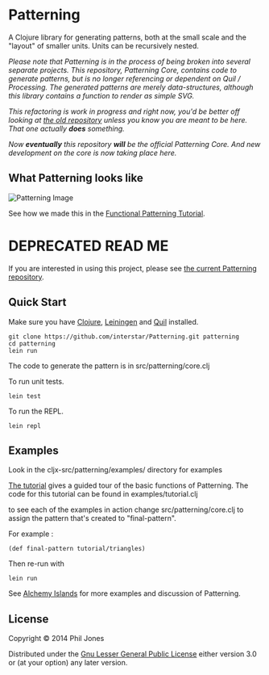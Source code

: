 # Patterning

A Clojure library for generating patterns, both at the small scale and the "layout" of smaller units. Units can be recursively nested.

*Please note that Patterning is in the process of being broken into several separate projects. This repository, Patterning Core, contains code to generate patterns, but is no longer referencing or dependent on Quil / Processing. The generated patterns are merely data-structures, although this library contains a function to render as simple SVG.*

*This refactoring is work in progress and right now, you'd be better off looking at [the old repository](https://github.com/interstar/patterning) unless you know you are meant to be here. That one actually **does** something.* 

*Now **eventually** this repository **will** be the official Patterning Core. And new development on the core is now taking place here.*

## What Patterning looks like 

![Patterning Image](http://alchemyislands.com/blog/wp-content/uploads/2014/09/fp6.png)

See how we made this in the [Functional Patterning Tutorial](http://alchemyislands.com/tutorial/fp.html).

# DEPRECATED READ ME 
If you are interested in using this project, please see [the current Patterning repository](https://github.com/interstar/patterning).

## Quick Start
Make sure you have [Clojure](http://clojure.org/), [Leiningen](http://leiningen.org/) and [Quil](https://github.com/quil/) installed.

    git clone https://github.com/interstar/Patterning.git patterning
    cd patterning
    lein run

The code to generate the pattern is in src/patterning/core.clj

To run unit tests.

    lein test
   
To run the REPL.

    lein repl


## Examples
Look in the cljx-src/patterning/examples/ directory for examples

[The tutorial](http://alchemyislands.com/tutorial/tutorial.html) gives a guided tour of the basic functions of Patterning. The code for this tutorial can be found in examples/tutorial.clj

to see each of the examples in action change src/patterning/core.clj to assign the pattern that's created to "final-pattern".

For example : 

    (def final-pattern tutorial/triangles)


Then re-run with 

    lein run


See [Alchemy Islands](http://alchemyislands.com) for more examples and discussion of Patterning.

## License

Copyright © 2014 Phil Jones

Distributed under the [Gnu Lesser General Public License](https://www.gnu.org/licenses/lgpl.html) 
either version 3.0 or (at your option) any later version.
